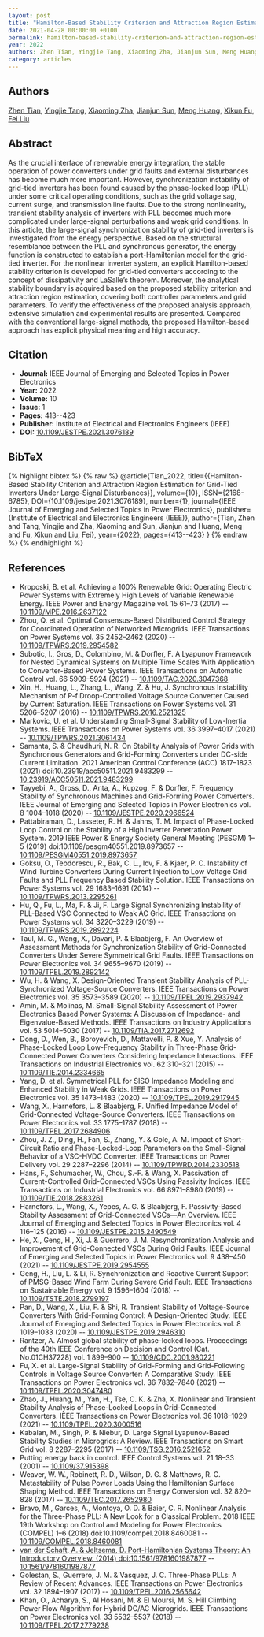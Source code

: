 ```yaml
---
layout: post
title: "Hamilton-Based Stability Criterion and Attraction Region Estimation for Grid-Tied Inverters Under Large-Signal Disturbances"
date: 2021-04-28 00:00:00 +0100
permalink: hamilton-based-stability-criterion-and-attraction-region-estimation-for-grid-tied-inverters-under-large-signal-disturbances
year: 2022
authors: Zhen Tian, Yingjie Tang, Xiaoming Zha, Jianjun Sun, Meng Huang, Xikun Fu, Fei Liu
category: articles
---
```

 
## Authors
[Zhen Tian](authors/zhen_tian), [Yingjie Tang](authors/yingjie_tang), [Xiaoming Zha](authors/xiaoming_zha), [Jianjun Sun](authors/jianjun_sun), [Meng Huang](authors/meng_huang), [Xikun Fu](authors/xikun_fu), [Fei Liu](authors/fei_liu)
 
## Abstract
As the crucial interface of renewable energy integration, the stable operation of power converters under grid faults and external disturbances has become much more important. However, synchronization instability of grid-tied inverters has been found caused by the phase-locked loop (PLL) under some critical operating conditions, such as the grid voltage sag, current surge, and transmission line faults. Due to the strong nonlinearity, transient stability analysis of inverters with PLL becomes much more complicated under large-signal perturbations and weak grid conditions. In this article, the large-signal synchronization stability of grid-tied inverters is investigated from the energy perspective. Based on the structural resemblance between the PLL and synchronous generator, the energy function is constructed to establish a port-Hamiltonian model for the grid-tied inverter. For the nonlinear inverter system, an explicit Hamilton-based stability criterion is developed for grid-tied converters according to the concept of dissipativity and LaSalle’s theorem. Moreover, the analytical stability boundary is acquired based on the proposed stability criterion and attraction region estimation, covering both controller parameters and grid parameters. To verify the effectiveness of the proposed analysis approach, extensive simulation and experimental results are presented. Compared with the conventional large-signal methods, the proposed Hamilton-based approach has explicit physical meaning and high accuracy.
 
## Citation
- **Journal:** IEEE Journal of Emerging and Selected Topics in Power Electronics
- **Year:** 2022
- **Volume:** 10
- **Issue:** 1
- **Pages:** 413--423
- **Publisher:** Institute of Electrical and Electronics Engineers (IEEE)
- **DOI:** [10.1109/JESTPE.2021.3076189](https://doi.org/10.1109/JESTPE.2021.3076189)
 
## BibTeX
{% highlight bibtex %}
{% raw %}
@article{Tian_2022,
  title={{Hamilton-Based Stability Criterion and Attraction Region Estimation for Grid-Tied Inverters Under Large-Signal Disturbances}},
  volume={10},
  ISSN={2168-6785},
  DOI={10.1109/jestpe.2021.3076189},
  number={1},
  journal={IEEE Journal of Emerging and Selected Topics in Power Electronics},
  publisher={Institute of Electrical and Electronics Engineers (IEEE)},
  author={Tian, Zhen and Tang, Yingjie and Zha, Xiaoming and Sun, Jianjun and Huang, Meng and Fu, Xikun and Liu, Fei},
  year={2022},
  pages={413--423}
}
{% endraw %}
{% endhighlight %}
 
## References
- Kroposki, B. et al. Achieving a 100% Renewable Grid: Operating Electric Power Systems with Extremely High Levels of Variable Renewable Energy. IEEE Power and Energy Magazine vol. 15 61–73 (2017) -- [10.1109/MPE.2016.2637122](https://doi.org/10.1109/MPE.2016.2637122)
- Zhou, Q. et al. Optimal Consensus-Based Distributed Control Strategy for Coordinated Operation of Networked Microgrids. IEEE Transactions on Power Systems vol. 35 2452–2462 (2020) -- [10.1109/TPWRS.2019.2954582](https://doi.org/10.1109/TPWRS.2019.2954582)
- Subotic, I., Gros, D., Colombino, M. & Dorfler, F. A Lyapunov Framework for Nested Dynamical Systems on Multiple Time Scales With Application to Converter-Based Power Systems. IEEE Transactions on Automatic Control vol. 66 5909–5924 (2021) -- [10.1109/TAC.2020.3047368](https://doi.org/10.1109/TAC.2020.3047368)
- Xin, H., Huang, L., Zhang, L., Wang, Z. & Hu, J. Synchronous Instability Mechanism of P-f Droop-Controlled Voltage Source Converter Caused by Current Saturation. IEEE Transactions on Power Systems vol. 31 5206–5207 (2016) -- [10.1109/TPWRS.2016.2521325](https://doi.org/10.1109/TPWRS.2016.2521325)
- Markovic, U. et al. Understanding Small-Signal Stability of Low-Inertia Systems. IEEE Transactions on Power Systems vol. 36 3997–4017 (2021) -- [10.1109/TPWRS.2021.3061434](https://doi.org/10.1109/TPWRS.2021.3061434)
- Samanta, S. & Chaudhuri, N. R. On Stability Analysis of Power Grids with Synchronous Generators and Grid-Forming Converters under DC-side Current Limitation. 2021 American Control Conference (ACC) 1817–1823 (2021) doi:10.23919/acc50511.2021.9483299 -- [10.23919/ACC50511.2021.9483299](https://doi.org/10.23919/ACC50511.2021.9483299)
- Tayyebi, A., Gross, D., Anta, A., Kupzog, F. & Dorfler, F. Frequency Stability of Synchronous Machines and Grid-Forming Power Converters. IEEE Journal of Emerging and Selected Topics in Power Electronics vol. 8 1004–1018 (2020) -- [10.1109/JESTPE.2020.2966524](https://doi.org/10.1109/JESTPE.2020.2966524)
- Pattabiraman, D., Lasseter, R. H. & Jahns, T. M. Impact of Phase-Locked Loop Control on the Stability of a High Inverter Penetration Power System. 2019 IEEE Power &amp; Energy Society General Meeting (PESGM) 1–5 (2019) doi:10.1109/pesgm40551.2019.8973657 -- [10.1109/PESGM40551.2019.8973657](https://doi.org/10.1109/PESGM40551.2019.8973657)
- Goksu, O., Teodorescu, R., Bak, C. L., Iov, F. & Kjaer, P. C. Instability of Wind Turbine Converters During Current Injection to Low Voltage Grid Faults and PLL Frequency Based Stability Solution. IEEE Transactions on Power Systems vol. 29 1683–1691 (2014) -- [10.1109/TPWRS.2013.2295261](https://doi.org/10.1109/TPWRS.2013.2295261)
- Hu, Q., Fu, L., Ma, F. & Ji, F. Large Signal Synchronizing Instability of PLL-Based VSC Connected to Weak AC Grid. IEEE Transactions on Power Systems vol. 34 3220–3229 (2019) -- [10.1109/TPWRS.2019.2892224](https://doi.org/10.1109/TPWRS.2019.2892224)
- Taul, M. G., Wang, X., Davari, P. & Blaabjerg, F. An Overview of Assessment Methods for Synchronization Stability of Grid-Connected Converters Under Severe Symmetrical Grid Faults. IEEE Transactions on Power Electronics vol. 34 9655–9670 (2019) -- [10.1109/TPEL.2019.2892142](https://doi.org/10.1109/TPEL.2019.2892142)
- Wu, H. & Wang, X. Design-Oriented Transient Stability Analysis of PLL-Synchronized Voltage-Source Converters. IEEE Transactions on Power Electronics vol. 35 3573–3589 (2020) -- [10.1109/TPEL.2019.2937942](https://doi.org/10.1109/TPEL.2019.2937942)
- Amin, M. & Molinas, M. Small-Signal Stability Assessment of Power Electronics Based Power Systems: A Discussion of Impedance- and Eigenvalue-Based Methods. IEEE Transactions on Industry Applications vol. 53 5014–5030 (2017) -- [10.1109/TIA.2017.2712692](https://doi.org/10.1109/TIA.2017.2712692)
- Dong, D., Wen, B., Boroyevich, D., Mattavelli, P. & Xue, Y. Analysis of Phase-Locked Loop Low-Frequency Stability in Three-Phase Grid-Connected Power Converters Considering Impedance Interactions. IEEE Transactions on Industrial Electronics vol. 62 310–321 (2015) -- [10.1109/TIE.2014.2334665](https://doi.org/10.1109/TIE.2014.2334665)
- Yang, D. et al. Symmetrical PLL for SISO Impedance Modeling and Enhanced Stability in Weak Grids. IEEE Transactions on Power Electronics vol. 35 1473–1483 (2020) -- [10.1109/TPEL.2019.2917945](https://doi.org/10.1109/TPEL.2019.2917945)
- Wang, X., Harnefors, L. & Blaabjerg, F. Unified Impedance Model of Grid-Connected Voltage-Source Converters. IEEE Transactions on Power Electronics vol. 33 1775–1787 (2018) -- [10.1109/TPEL.2017.2684906](https://doi.org/10.1109/TPEL.2017.2684906)
- Zhou, J. Z., Ding, H., Fan, S., Zhang, Y. & Gole, A. M. Impact of Short-Circuit Ratio and Phase-Locked-Loop Parameters on the Small-Signal Behavior of a VSC-HVDC Converter. IEEE Transactions on Power Delivery vol. 29 2287–2296 (2014) -- [10.1109/TPWRD.2014.2330518](https://doi.org/10.1109/TPWRD.2014.2330518)
- Hans, F., Schumacher, W., Chou, S.-F. & Wang, X. Passivation of Current-Controlled Grid-Connected VSCs Using Passivity Indices. IEEE Transactions on Industrial Electronics vol. 66 8971–8980 (2019) -- [10.1109/TIE.2018.2883261](https://doi.org/10.1109/TIE.2018.2883261)
- Harnefors, L., Wang, X., Yepes, A. G. & Blaabjerg, F. Passivity-Based Stability Assessment of Grid-Connected VSCs—An Overview. IEEE Journal of Emerging and Selected Topics in Power Electronics vol. 4 116–125 (2016) -- [10.1109/JESTPE.2015.2490549](https://doi.org/10.1109/JESTPE.2015.2490549)
- He, X., Geng, H., Xi, J. & Guerrero, J. M. Resynchronization Analysis and Improvement of Grid-Connected VSCs During Grid Faults. IEEE Journal of Emerging and Selected Topics in Power Electronics vol. 9 438–450 (2021) -- [10.1109/JESTPE.2019.2954555](https://doi.org/10.1109/JESTPE.2019.2954555)
- Geng, H., Liu, L. & Li, R. Synchronization and Reactive Current Support of PMSG-Based Wind Farm During Severe Grid Fault. IEEE Transactions on Sustainable Energy vol. 9 1596–1604 (2018) -- [10.1109/TSTE.2018.2799197](https://doi.org/10.1109/TSTE.2018.2799197)
- Pan, D., Wang, X., Liu, F. & Shi, R. Transient Stability of Voltage-Source Converters With Grid-Forming Control: A Design-Oriented Study. IEEE Journal of Emerging and Selected Topics in Power Electronics vol. 8 1019–1033 (2020) -- [10.1109/JESTPE.2019.2946310](https://doi.org/10.1109/JESTPE.2019.2946310)
- Rantzer, A. Almost global stability of phase-locked loops. Proceedings of the 40th IEEE Conference on Decision and Control (Cat. No.01CH37228) vol. 1 899–900 -- [10.1109/CDC.2001.980221](https://doi.org/10.1109/CDC.2001.980221)
- Fu, X. et al. Large-Signal Stability of Grid-Forming and Grid-Following Controls in Voltage Source Converter: A Comparative Study. IEEE Transactions on Power Electronics vol. 36 7832–7840 (2021) -- [10.1109/TPEL.2020.3047480](https://doi.org/10.1109/TPEL.2020.3047480)
- Zhao, J., Huang, M., Yan, H., Tse, C. K. & Zha, X. Nonlinear and Transient Stability Analysis of Phase-Locked Loops in Grid-Connected Converters. IEEE Transactions on Power Electronics vol. 36 1018–1029 (2021) -- [10.1109/TPEL.2020.3000516](https://doi.org/10.1109/TPEL.2020.3000516)
- Kabalan, M., Singh, P. & Niebur, D. Large Signal Lyapunov-Based Stability Studies in Microgrids: A Review. IEEE Transactions on Smart Grid vol. 8 2287–2295 (2017) -- [10.1109/TSG.2016.2521652](https://doi.org/10.1109/TSG.2016.2521652)
- Putting energy back in control. IEEE Control Systems vol. 21 18–33 (2001) -- [10.1109/37.915398](https://doi.org/10.1109/37.915398)
- Weaver, W. W., Robinett, R. D., Wilson, D. G. & Matthews, R. C. Metastability of Pulse Power Loads Using the Hamiltonian Surface Shaping Method. IEEE Transactions on Energy Conversion vol. 32 820–828 (2017) -- [10.1109/TEC.2017.2652980](https://doi.org/10.1109/TEC.2017.2652980)
- Bravo, M., Garces, A., Montoya, O. D. & Baier, C. R. Nonlinear Analysis for the Three-Phase PLL: A New Look for a Classical Problem. 2018 IEEE 19th Workshop on Control and Modeling for Power Electronics (COMPEL) 1–6 (2018) doi:10.1109/compel.2018.8460081 -- [10.1109/COMPEL.2018.8460081](https://doi.org/10.1109/COMPEL.2018.8460081)
- [van der Schaft, A. & Jeltsema, D. Port-Hamiltonian Systems Theory: An Introductory Overview. (2014) doi:10.1561/9781601987877](port-hamiltonian-systems-theory-an-introductory-overview) -- [10.1561/9781601987877](https://doi.org/10.1561/9781601987877)
- Golestan, S., Guerrero, J. M. & Vasquez, J. C. Three-Phase PLLs: A Review of Recent Advances. IEEE Transactions on Power Electronics vol. 32 1894–1907 (2017) -- [10.1109/TPEL.2016.2565642](https://doi.org/10.1109/TPEL.2016.2565642)
- Khan, O., Acharya, S., Al Hosani, M. & El Moursi, M. S. Hill Climbing Power Flow Algorithm for Hybrid DC/AC Microgrids. IEEE Transactions on Power Electronics vol. 33 5532–5537 (2018) -- [10.1109/TPEL.2017.2779238](https://doi.org/10.1109/TPEL.2017.2779238)

